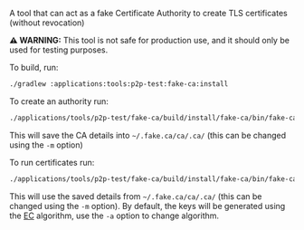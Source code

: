 A tool that can act as a fake Certificate Authority to create TLS certificates (without revocation)

**⚠ WARNING:** This tool is not safe for production use, and it should only be used for testing purposes.

To build, run:
```bash
./gradlew :applications:tools:p2p-test:fake-ca:install
```

To create an authority run:
```bash
./applications/tools/p2p-test/fake-ca/build/install/fake-ca/bin/fake-ca create-ca 
```
This will save the CA details into `~/.fake.ca/ca/.ca/` (this can be changed using the `-m` option)

To run certificates run:
```bash
./applications/tools/p2p-test/fake-ca/build/install/fake-ca/bin/fake-ca create-certificate alice.com www.alice.com create-certificate www.bob.net bob.net 
```
This will use the saved details from `~/.fake.ca/ca/.ca/` (this can be changed using the `-m` option).
By default, the keys will be generated using the [EC](https://en.wikipedia.org/wiki/Elliptic_curve) algorithm, use the `-a` option to change algorithm.


